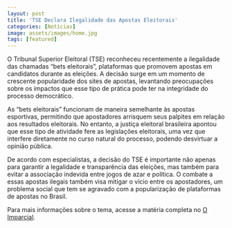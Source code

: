 ```yaml
---
layout: post
title: 'TSE Declara Ilegalidade das Apostas Eleitorais'
categories: [Notícias]
image: assets/images/home.jpg
tags: [featured]
---
```


O Tribunal Superior Eleitoral (TSE) reconheceu recentemente a ilegalidade das chamadas “bets eleitorais”, plataformas que promovem apostas em candidatos durante as eleições. A decisão surge em um momento de crescente popularidade dos sites de apostas, levantando preocupações sobre os impactos que esse tipo de prática pode ter na integridade do processo democrático.

As “bets eleitorais” funcionam de maneira semelhante às apostas esportivas, permitindo que apostadores arrisquem seus palpites em relação aos resultados eleitorais. No entanto, a justiça eleitoral brasileira apontou que esse tipo de atividade fere as legislações eleitorais, uma vez que interfere diretamente no curso natural do processo, podendo desvirtuar a opinião pública.

De acordo com especialistas, a decisão do TSE é importante não apenas para garantir a legalidade e transparência das eleições, mas também para evitar a associação indevida entre jogos de azar e política. O combate a essas apostas ilegais também visa mitigar o vício entre os apostadores, um problema social que tem se agravado com a popularização de plataformas de apostas no Brasil.

Para mais informações sobre o tema, acesse a matéria completa no [O Imparcial](https://oimparcial.com.br/noticias/2024/09/tse-reconhece-ilegalidade-de-bet-eleitoral-para-apostas-em-candidatos/).
